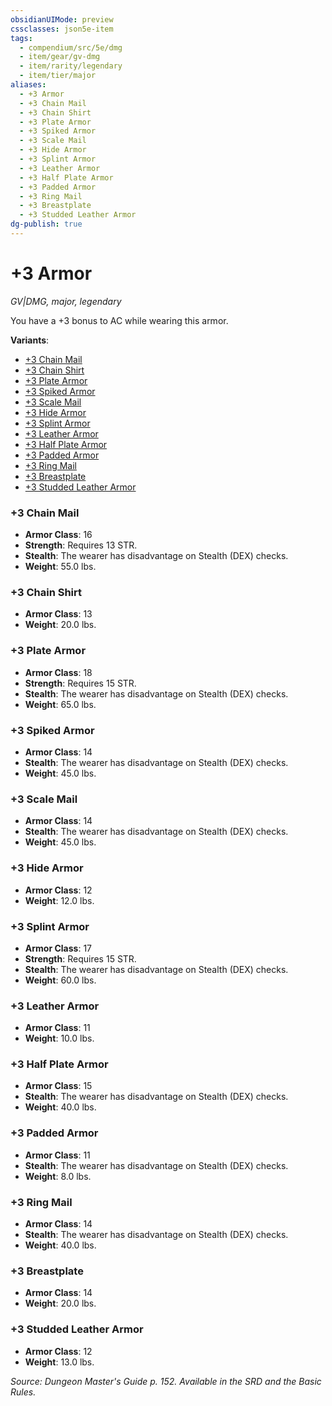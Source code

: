 ```yaml
---
obsidianUIMode: preview
cssclasses: json5e-item
tags:
  - compendium/src/5e/dmg
  - item/gear/gv-dmg
  - item/rarity/legendary
  - item/tier/major
aliases:
  - +3 Armor
  - +3 Chain Mail
  - +3 Chain Shirt
  - +3 Plate Armor
  - +3 Spiked Armor
  - +3 Scale Mail
  - +3 Hide Armor
  - +3 Splint Armor
  - +3 Leather Armor
  - +3 Half Plate Armor
  - +3 Padded Armor
  - +3 Ring Mail
  - +3 Breastplate
  - +3 Studded Leather Armor
dg-publish: true
---
```

# +3 Armor
*GV|DMG, major, legendary*  


You have a +3 bonus to AC while wearing this armor.

**Variants**:
- [+3 Chain Mail](#+3%20Chain%20Mail)
- [+3 Chain Shirt](#+3%20Chain%20Shirt)
- [+3 Plate Armor](#+3%20Plate%20Armor)
- [+3 Spiked Armor](#+3%20Spiked%20Armor)
- [+3 Scale Mail](#+3%20Scale%20Mail)
- [+3 Hide Armor](#+3%20Hide%20Armor)
- [+3 Splint Armor](#+3%20Splint%20Armor)
- [+3 Leather Armor](#+3%20Leather%20Armor)
- [+3 Half Plate Armor](#+3%20Half%20Plate%20Armor)
- [+3 Padded Armor](#+3%20Padded%20Armor)
- [+3 Ring Mail](#+3%20Ring%20Mail)
- [+3 Breastplate](#+3%20Breastplate)
- [+3 Studded Leather Armor](#+3%20Studded%20Leather%20Armor)

### +3 Chain Mail

- **Armor Class**: 16
- **Strength**: Requires 13 STR.
- **Stealth**: The wearer has disadvantage on Stealth (DEX) checks.
- **Weight**: 55.0 lbs.

### +3 Chain Shirt

- **Armor Class**: 13
- **Weight**: 20.0 lbs.

### +3 Plate Armor

- **Armor Class**: 18
- **Strength**: Requires 15 STR.
- **Stealth**: The wearer has disadvantage on Stealth (DEX) checks.
- **Weight**: 65.0 lbs.

### +3 Spiked Armor

- **Armor Class**: 14
- **Stealth**: The wearer has disadvantage on Stealth (DEX) checks.
- **Weight**: 45.0 lbs.

### +3 Scale Mail

- **Armor Class**: 14
- **Stealth**: The wearer has disadvantage on Stealth (DEX) checks.
- **Weight**: 45.0 lbs.

### +3 Hide Armor

- **Armor Class**: 12
- **Weight**: 12.0 lbs.

### +3 Splint Armor

- **Armor Class**: 17
- **Strength**: Requires 15 STR.
- **Stealth**: The wearer has disadvantage on Stealth (DEX) checks.
- **Weight**: 60.0 lbs.

### +3 Leather Armor

- **Armor Class**: 11
- **Weight**: 10.0 lbs.

### +3 Half Plate Armor

- **Armor Class**: 15
- **Stealth**: The wearer has disadvantage on Stealth (DEX) checks.
- **Weight**: 40.0 lbs.

### +3 Padded Armor

- **Armor Class**: 11
- **Stealth**: The wearer has disadvantage on Stealth (DEX) checks.
- **Weight**: 8.0 lbs.

### +3 Ring Mail

- **Armor Class**: 14
- **Stealth**: The wearer has disadvantage on Stealth (DEX) checks.
- **Weight**: 40.0 lbs.

### +3 Breastplate

- **Armor Class**: 14
- **Weight**: 20.0 lbs.

### +3 Studded Leather Armor

- **Armor Class**: 12
- **Weight**: 13.0 lbs.


*Source: Dungeon Master's Guide p. 152. Available in the SRD and the Basic Rules.*
